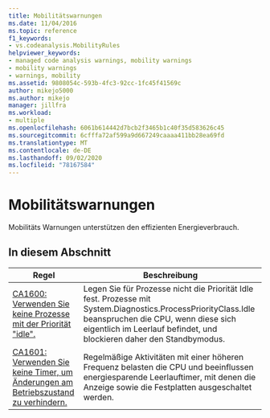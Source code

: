 ```yaml
---
title: Mobilitätswarnungen
ms.date: 11/04/2016
ms.topic: reference
f1_keywords:
- vs.codeanalysis.MobilityRules
helpviewer_keywords:
- managed code analysis warnings, mobility warnings
- mobility warnings
- warnings, mobility
ms.assetid: 9808054c-593b-4fc3-92cc-1fc45f41569c
author: mikejo5000
ms.author: mikejo
manager: jillfra
ms.workload:
- multiple
ms.openlocfilehash: 6061b614442d7bcb2f3465b1c40f35d583626c45
ms.sourcegitcommit: 6cfffa72af599a9d667249caaaa411bb28ea69fd
ms.translationtype: MT
ms.contentlocale: de-DE
ms.lasthandoff: 09/02/2020
ms.locfileid: "78167584"
---
```

# <a name="mobility-warnings"></a>Mobilitätswarnungen
Mobilitäts Warnungen unterstützen den effizienten Energieverbrauch.

## <a name="in-this-section"></a>In diesem Abschnitt

|Regel|Beschreibung|
|----------|-----------------|
|[CA1600: Verwenden Sie keine Prozesse mit der Priorität "idle".](../code-quality/ca1600.md)|Legen Sie für Prozesse nicht die Priorität Idle fest. Prozesse mit System.Diagnostics.ProcessPriorityClass.Idle beanspruchen die CPU, wenn diese sich eigentlich im Leerlauf befindet, und blockieren daher den Standbymodus.|
|[CA1601: Verwenden Sie keine Timer, um Änderungen am Betriebszustand zu verhindern.](../code-quality/ca1601.md)|Regelmäßige Aktivitäten mit einer höheren Frequenz belasten die CPU und beeinflussen energiesparende Leerlauftimer, mit denen die Anzeige sowie die Festplatten ausgeschaltet werden.|
